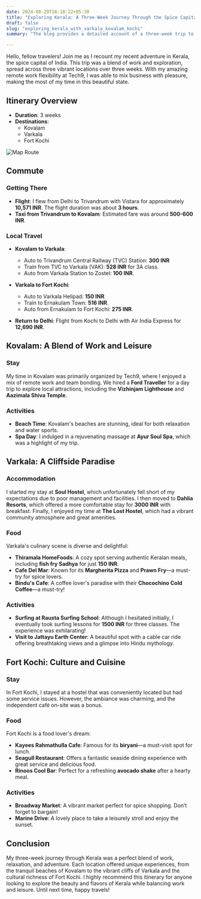 ```yaml
---
date: 2024-08-29T16:18:22+05:30
title: "Exploring Kerala: A Three-Week Journey Through the Spice Capital of India"
draft: false
slug: "exploring_kerala_with_varkala_kovalam_kochi"
summary: "The blog provides a detailed account of a three-week trip to Kerala, India, focusing on the my experiences while balancing remote work and leisure. I am a working professional, who sharing insights about my journey, accommodations, food, activities, and transportation while exploring three key locations: Kovalam, Varkala, and Kochi."

---
```

Hello, fellow travelers! Join me as I recount my recent adventure in Kerala, the spice capital of India. This trip was a blend of work and exploration, spread across three vibrant locations over three weeks. With my amazing remote work flexibility at Tech9, I was able to mix business with pleasure, making the most of my time in this beautiful state.

## Itinerary Overview

- **Duration**: 3 weeks
- **Destinations**:
    - Kovalam
    - Varkala
    - Fort Kochi

![Map Route](/static/workations/kerala/map_route.png)

## Commute

### Getting There
- **Flight**: I flew from Delhi to Trivandrum with Vistara for approximately **10,571 INR**. The flight duration was about **3 hours**.
- **Taxi from Trivandrum to Kovalam**: Estimated fare was around **500-600 INR**.

### Local Travel
- **Kovalam to Varkala**:
    - Auto to Trivandrum Central Railway (TVC) Station: **300 INR**
    - Train from TVC to Varkala (VAK): **528 INR** for 3A class.
    - Auto from Varkala Station to Zostel: **100 INR**.

- **Varkala to Fort Kochi**:
    - Auto to Varkala Helipad: **150 INR**.
    - Train to Ernakulam Town: **516 INR**.
    - Auto from Ernakulam to Fort Kochi: **275 INR**.

- **Return to Delhi**: Flight from Kochi to Delhi with Air India Express for **12,690 INR**.

## Kovalam: A Blend of Work and Leisure

### Stay
My time in Kovalam was primarily organized by Tech9, where I enjoyed a mix of remote work and team bonding. We hired a **Ford Traveller** for a day trip to explore local attractions, including the **Vizhinjam Lighthouse** and **Aazimala Shiva Temple**.

### Activities
- **Beach Time**: Kovalam's beaches are stunning, ideal for both relaxation and water sports.
- **Spa Day**: I indulged in a rejuvenating massage at **Ayur Soul Spa**, which was a highlight of my trip.

## Varkala: A Cliffside Paradise

### Accommodation
I started my stay at **Soul Hostel**, which unfortunately fell short of my expectations due to poor management and facilities. I then moved to **Dahlia Resorts**, which offered a more comfortable stay for **3000 INR** with breakfast. Finally, I enjoyed my time at **The Lost Hostel**, which had a vibrant community atmosphere and great amenities.

### Food
Varkala's culinary scene is diverse and delightful:
- **Thiramala HomeFoods**: A cozy spot serving authentic Keralan meals, including **fish fry Sadhya** for just **150 INR**.
- **Cafe Del Mar**: Known for its **Margherita Pizza** and **Prawn Fry**—a must-try for spice lovers.
- **Bindu's Cafe**: A coffee lover's paradise with their **Chocochino Cold Coffee**—a must-try!

### Activities
- **Surfing at Rausta Surfing School**: Although I hesitated initially, I eventually took surfing lessons for **1500 INR** for three classes. The experience was exhilarating!
- **Visit to Jattayu Earth Center**: A beautiful spot with a cable car ride offering breathtaking views and a glimpse into Hindu mythology.

## Fort Kochi: Culture and Cuisine

### Stay
In Fort Kochi, I stayed at a hostel that was conveniently located but had some service issues. However, the ambiance was charming, and the independent café on-site was a bonus.

### Food
Fort Kochi is a food lover's dream:
- **Kayees Rahmathulla Cafe**: Famous for its **biryani**—a must-visit spot for lunch.
- **Seagull Restaurant**: Offers a fantastic seaside dining experience with great service and delicious food.
- **Rinoos Cool Bar**: Perfect for a refreshing **avocado shake** after a hearty meal.

### Activities
- **Broadway Market**: A vibrant market perfect for spice shopping. Don’t forget to bargain!
- **Marine Drive**: A lovely place to take a leisurely stroll and enjoy the sunset.

## Conclusion

My three-week journey through Kerala was a perfect blend of work, relaxation, and adventure. Each location offered unique experiences, from the tranquil beaches of Kovalam to the vibrant cliffs of Varkala and the cultural richness of Fort Kochi. I highly recommend this itinerary for anyone looking to explore the beauty and flavors of Kerala while balancing work and leisure. Until next time, happy travels!

<!--
## Rough map
There were a couple of things that I did make notes of but didn't visit. You could pick some ideas from there!

![rough_map_one](/static/workations/kerala/map-1.jpg?width=10pc)
![rough_map_two](/static/workations/kerala/map-2.jpg?h=10)
-->
